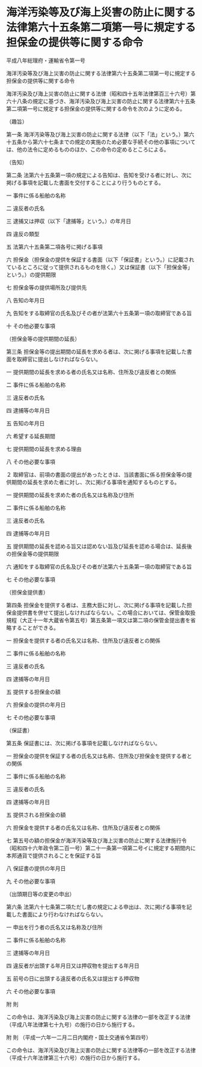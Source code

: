 # 海洋汚染等及び海上災害の防止に関する法律第六十五条第二項第一号に規定する担保金の提供等に関する命令

平成八年総理府・運輸省令第一号

海洋汚染等及び海上災害の防止に関する法律第六十五条第二項第一号に規定する担保金の提供等に関する命令

海洋汚染及び海上災害の防止に関する法律（昭和四十五年法律第百三十六号）第六十八条の規定に基づき、海洋汚染及び海上災害の防止に関する法律第六十五条第二項第一号に規定する担保金の提供等に関する命令を次のように定める。

（趣旨）

第一条 海洋汚染等及び海上災害の防止に関する法律（以下「法」という。）第六十五条から第六十七条までの規定の実施のため必要な手続その他の事項については、他の法令に定めるもののほか、この命令の定めるところによる。

（告知）

第二条 法第六十五条第一項の規定による告知は、告知を受ける者に対し、次に掲げる事項を記載した書面を交付することにより行うものとする。

一 事件に係る船舶の名称

二 違反者の氏名

三 逮捕又は押収（以下「逮捕等」という。）の年月日

四 違反の類型

五 法第六十五条第二項各号に掲げる事項

六 担保金（担保金の提供を保証する書面（以下「保証書」という。）に記載されているところに従って提供されるものを除く。）又は保証書（以下「担保金等」という。）の提供期限

七 担保金等の提供場所及び提供先

八 告知の年月日

九 告知をする取締官の氏名及びその者が法第六十五条第一項の取締官である旨

十 その他必要な事項

（担保金等の提供期間の延長）

第三条 担保金等の提出期間の延長を求める者は、次に掲げる事項を記載した書面を取締官に提出しなければならない。

一 提供期間の延長を求める者の氏名又は名称、住所及び違反者との関係

二 事件に係る船舶の名称

三 違反者の氏名

四 逮捕等の年月日

五 告知の年月日

六 希望する延長期間

七 提供期間の延長を求める理由

八 その他必要な事項

２ 取締官は、前項の書面の提出があったときは、当該書面に係る担保金等の提供期間の延長を求めた者に対し、次に掲げる事項を通知するものとする。

一 提供期間の延長を求めた者の氏名又は名称及び住所

二 事件に係る船舶の名称

三 違反者の氏名

四 逮捕等の年月日

五 提供期間の延長を認める旨又は認めない旨及び延長を認める場合は、延長後の担保金等の提供期限

六 通知をする取締官の氏名及びその者が法第六十五条第一項の取締官である旨

七 その他必要な事項

（担保金提供書）

第四条 担保金を提供する者は、主務大臣に対し、次に掲げる事項を記載した担保金提供書を併せて提出しなければならない。この場合においては、保管金取扱規程（大正十一年大蔵省令第五号）第五条第一項又は第二項の保管金提出書を省略することができる。

一 担保金を提供する者の氏名又は名称、住所及び違反者との関係

二 事件に係る船舶の名称

三 違反者の氏名

四 逮捕等の年月日

五 提供する担保金の額

六 担保金の提供の年月日

七 その他必要な事項

（保証書）

第五条 保証書には、次に掲げる事項を記載しなければならない。

一 担保金の提供を保証する者の氏名又は名称、住所及び担保金を提供する者との関係

二 事件に係る船舶の名称

三 違反者の氏名

四 逮捕等の年月日

五 提供される担保金の額

六 担保金を提供する者の氏名又は名称、住所及び違反者との関係

七 第五号の額の担保金が海洋汚染等及び海上災害の防止に関する法律施行令（昭和四十六年政令第二百一号）第二十一条第一項第二号イに規定する期間内に本邦通貨で提供されることを保証する旨

八 保証書の提供の年月日

九 その他必要な事項

（出頭期日等の変更の申出）

第六条 法第六十七条第二項ただし書の規定による申出は、次に掲げる事項を記載した書面により行わなければならない。

一 申出を行う者の氏名又は名称及び住所

二 事件に係る船舶の名称

三 逮捕等の年月日

四 違反者が出頭する年月日又は押収物を提出する年月日

五 前号の日に出頭する違反者の氏名又は提出する押収物

六 その他必要な事項

附 則

この命令は、海洋汚染及び海上災害の防止に関する法律の一部を改正する法律（平成八年法律第七十九号）の施行の日から施行する。

附 則 （平成一六年一二月二日内閣府・国土交通省令第四号）

この命令は、海洋汚染及び海上災害の防止に関する法律等の一部を改正する法律（平成十六年法律第三十六号）の施行の日から施行する。
